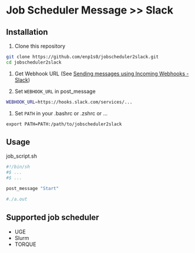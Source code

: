 # Job Scheduler Message >> Slack

## Installation

1. Clone this repository
```sh
git clone https://github.com/enp1s0/jobscheduler2slack.git
cd jobscheduler2slack
```

1. Get Webhook URL (See [Sending messages using Incoming Webhooks - Slack](https://api.slack.com/messaging/webhooks))

1. Set `WEBHOOK_URL` in post_message
```sh
WEBHOOK_URL=https://hooks.slack.com/services/...
```

1. Set `PATH` in your .bashrc or .zshrc or ...
```
export PATH=PATH:/path/to/jobscheduler2slack
```

## Usage

job_script.sh
```sh
#!/bin/sh
#$ ...
#$ ...

post_message "Start"

#./a.out
```

## Supported job scheduler
- UGE
- Slurm
- TORQUE
